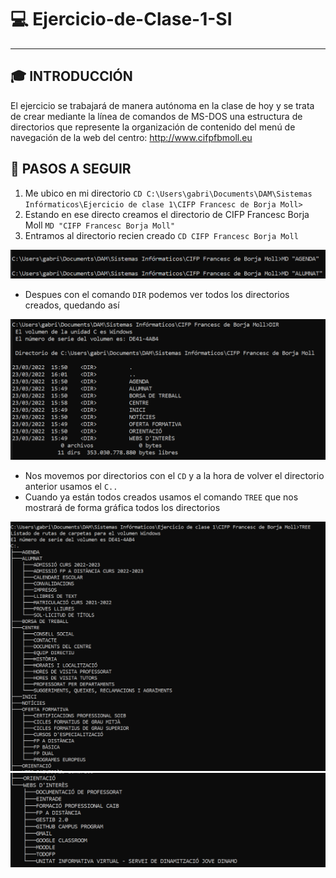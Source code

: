 
[img1]: https://github.com/Grxbriel/Ejercicio-de-Clase-1-SI/blob/d2ccc57c39835009ba0bd717628c88d184761554/Ejercicio%20de%20clase%201/1.png "Imagen1"
[img2]: https://github.com/Grxbriel/Ejercicio-de-Clase-1-SI/blob/8654d3c425e3edd9df2dd07ca3e8933f1ffdb800/Ejercicio%20de%20clase%201/2.png "Imagen2"
[img3]: https://github.com/Grxbriel/Ejercicio-de-Clase-1-SI/blob/aa3f5422136b44c881dabb0f662325920cf387c7/Ejercicio%20de%20clase%201/3.png "Imagen3"
[img4]: https://github.com/Grxbriel/Ejercicio-de-Clase-1-SI/blob/aa3f5422136b44c881dabb0f662325920cf387c7/Ejercicio%20de%20clase%201/4.png "Imagen4"



# 💻 Ejercicio-de-Clase-1-SI  
---  
## 🎓 INTRODUCCIÓN

El ejercicio se trabajará de manera autónoma en la clase de hoy y se trata de crear mediante la línea de comandos de MS-DOS una estructura de directorios que represente la organización de contenido del menú de navegación de la web del centro: http://www.cifpfbmoll.eu

## 🏫 PASOS A SEGUIR

1. Me ubico en mi directorio `CD C:\Users\gabri\Documents\DAM\Sistemas Infórmaticos\Ejercicio de clase 1\CIFP Francesc de Borja Moll>`
2. Estando en ese directo creamos el directorio de CIFP Francesc Borja Moll `MD "CIFP Francesc Borja Moll"`
3. Entramos al directorio recien creado `CD CIFP Francesc Borja Moll`

![Imagen 1][img1]

- Despues con el comando `DIR` podemos ver todos los directorios creados, quedando así

![Imagen 2][img2]

- Nos movemos por directorios con el `CD` y a la hora de volver el directorio anterior usamos el `C..`
- Cuando ya están todos creados usamos el comando `TREE` que nos mostrará de forma gráfica todos los directorios

![Imagen 3][img3]
![Imagen 4][img4]

